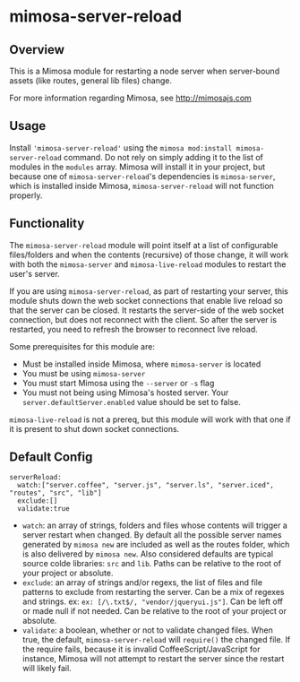 mimosa-server-reload
===========

## Overview

This is a Mimosa module for restarting a node server when server-bound assets (like routes, general lib files) change.

For more information regarding Mimosa, see http://mimosajs.com

## Usage

Install `'mimosa-server-reload'` using the `mimosa mod:install mimosa-server-reload` command.  Do not rely on simply adding it to the list of modules in the `modules` array.  Mimosa will install it in your project, but because one of `mimosa-server-reload`'s dependencies is `mimosa-server`, which is installed inside Mimosa, `mimosa-server-reload` will not function properly.

## Functionality

The `mimosa-server-reload` module will point itself at a list of configurable files/folders and when the contents (recursive) of those change, it will work with both the `mimosa-server` and `mimosa-live-reload` modules to restart the user's server.

If you are using `mimosa-server-reload`, as part of restarting your server, this module shuts down the web socket connections that enable live reload so that the server can be closed.  It restarts the server-side of the web socket connection, but does not reconnect with the client.  So after the server is restarted, you need to refresh the browser to reconnect live reload.

Some prerequisites for this module are:

* Must be installed inside Mimosa, where `mimosa-server` is located
* You must be using `mimosa-server`
* You must start Mimosa using the `--server` or `-s` flag
* You must not being using Mimosa's hosted server.  Your `server.defaultServer.enabled` value should be set to false.

`mimosa-live-reload` is not a prereq, but this module will work with that one if it is present to shut down socket connections.

## Default Config

```
serverReload:
  watch:["server.coffee", "server.js", "server.ls", "server.iced", "routes", "src", "lib"]
  exclude:[]
  validate:true
```

* `watch`: an array of strings, folders and files whose contents will trigger a server restart when changed.  By default all the possible server names generated by `mimosa new` are included as well as the routes folder, which is also delivered by `mimosa new`. Also considered defaults are typical source colde libraries: `src` and `lib`.  Paths can be relative to the root of your project or absolute.
* `exclude`: an array of strings and/or regexs, the list of files and file patterns to exclude from restarting the server. Can be a mix of regexes and strings.  ex: `ex: [/\.txt$/, "vendor/jqueryui.js"]`. Can be left off or made null if not needed. Can be relative to the root of your project or absolute.
* `validate`: a boolean, whether or not to validate changed files. When true, the default, `mimosa-server-reload` will `require()` the changed file.  If the require fails, because it is invalid CoffeeScript/JavaScript for instance, Mimosa will not attempt to restart the server since the restart will likely fail.